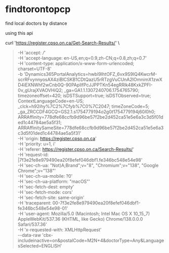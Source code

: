 # findtorontopcp
find local doctors by distance

using this api

curl 'https://register.cpso.on.ca/Get-Search-Results/' \
>   -H 'accept: */*' \
>   -H 'accept-language: en-US,en;q=0.9,zh-CN;q=0.8,zh;q=0.7' \
>   -H 'content-type: application/x-www-form-urlencoded; charset=UTF-8' \
>   -b 'Dynamics365PortalAnalytics=hwbI9IhtOFZ_6vx9S9IQ4KwcrM-scrRFvynnyosAX4ziBlCSKB1CDtQazU5rRTzgVuCUnA2IOmnimX1zwXD4iEXNWhf2wCnb0Q-90PApIlfPcJJPPTKn54egRRlk48KxkZPFI-0v_gUrajXVAOVHiQ2; _ga=GA1.1.1307240706.1754765790; timezoneoffset=420; isDSTSupport=true; isDSTObserved=true; ContextLanguageCode=en-US; _clck=h92ihy%7C2%7Cfyb%7C0%7C2047; timeZoneCode=5; _ga_ZRCCDF4GCQ=GS2.1.s1754779194$o2$g0$t1754779194$j60$l0$h0; ARRAffinity=778dfe68ccfb9d96be57f2be2d452ca51e5e6a3c3d5f01ded1c44784ae5a5f31; ARRAffinitySameSite=778dfe68ccfb9d96be57f2be2d452ca51e5e6a3c3d5f01ded1c44784ae5a5f31' \
>   -H 'origin: https://register.cpso.on.ca' \
>   -H 'priority: u=1, i' \
>   -H 'referer: https://register.cpso.on.ca/Search-Results/' \
>   -H 'request-id: |7f3e2fe8e979490ea20f8efef046dbf1.fe346bc548e54e98' \
>   -H 'sec-ch-ua: "Not)A;Brand";v="8", "Chromium";v="138", "Google Chrome";v="138"' \
>   -H 'sec-ch-ua-mobile: ?0' \
>   -H 'sec-ch-ua-platform: "macOS"' \
>   -H 'sec-fetch-dest: empty' \
>   -H 'sec-fetch-mode: cors' \
>   -H 'sec-fetch-site: same-origin' \
>   -H 'traceparent: 00-7f3e2fe8e979490ea20f8efef046dbf1-fe346bc548e54e98-01' \
>   -H 'user-agent: Mozilla/5.0 (Macintosh; Intel Mac OS X 10_15_7) AppleWebKit/537.36 (KHTML, like Gecko) Chrome/138.0.0.0 Safari/537.36' \
>   -H 'x-requested-with: XMLHttpRequest' \
>   --data-raw 'cbx-includeinactive=on&postalCode=M2N+4&doctorType=Any&LanguagesSelected=ENGLISH'
